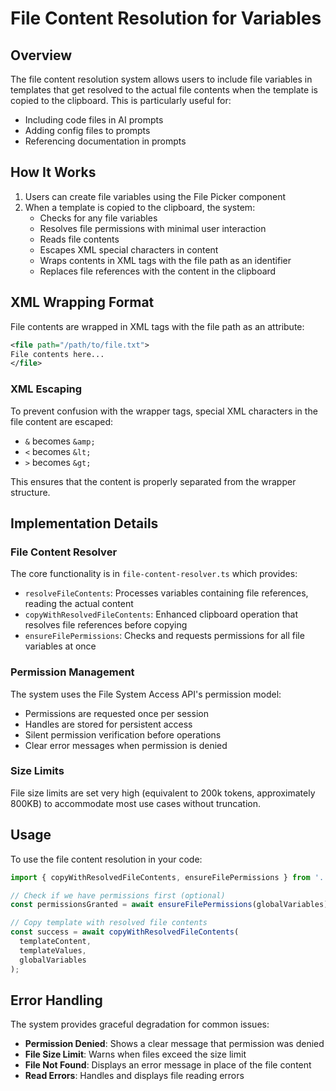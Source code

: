 # File Content Resolution for Variables

## Overview

The file content resolution system allows users to include file variables in templates that get resolved to the actual file contents when the template is copied to the clipboard. This is particularly useful for:

- Including code files in AI prompts
- Adding config files to prompts
- Referencing documentation in prompts

## How It Works

1. Users can create file variables using the File Picker component
2. When a template is copied to the clipboard, the system:
   - Checks for any file variables
   - Resolves file permissions with minimal user interaction
   - Reads file contents
   - Escapes XML special characters in content
   - Wraps contents in XML tags with the file path as an identifier
   - Replaces file references with the content in the clipboard

## XML Wrapping Format

File contents are wrapped in XML tags with the file path as an attribute:

```xml
<file path="/path/to/file.txt">
File contents here...
</file>
```

### XML Escaping

To prevent confusion with the wrapper tags, special XML characters in the file content are escaped:
- `&` becomes `&amp;`
- `<` becomes `&lt;`
- `>` becomes `&gt;`

This ensures that the content is properly separated from the wrapper structure.

## Implementation Details

### File Content Resolver

The core functionality is in `file-content-resolver.ts` which provides:

- `resolveFileContents`: Processes variables containing file references, reading the actual content
- `copyWithResolvedFileContents`: Enhanced clipboard operation that resolves file references before copying
- `ensureFilePermissions`: Checks and requests permissions for all file variables at once

### Permission Management

The system uses the File System Access API's permission model:

- Permissions are requested once per session
- Handles are stored for persistent access
- Silent permission verification before operations
- Clear error messages when permission is denied

### Size Limits

File size limits are set very high (equivalent to 200k tokens, approximately 800KB) to accommodate most use cases without truncation.

## Usage

To use the file content resolution in your code:

```typescript
import { copyWithResolvedFileContents, ensureFilePermissions } from '../utils/file-content-resolver';

// Check if we have permissions first (optional)
const permissionsGranted = await ensureFilePermissions(globalVariables);

// Copy template with resolved file contents
const success = await copyWithResolvedFileContents(
  templateContent, 
  templateValues,
  globalVariables
);
```

## Error Handling

The system provides graceful degradation for common issues:

- **Permission Denied**: Shows a clear message that permission was denied
- **File Size Limit**: Warns when files exceed the size limit
- **File Not Found**: Displays an error message in place of the file content
- **Read Errors**: Handles and displays file reading errors 